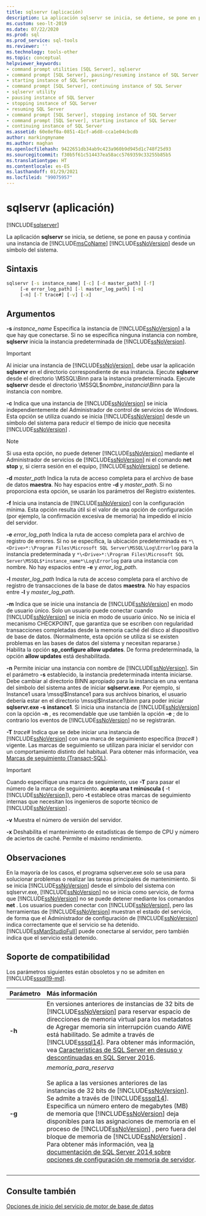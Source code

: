 ```yaml
---
title: sqlservr (aplicación)
description: La aplicación sqlservr se inicia, se detiene, se pone en pausa y continúa una instancia de SQL Server desde un símbolo del sistema.
ms.custom: seo-lt-2019
ms.date: 07/22/2020
ms.prod: sql
ms.prod_service: sql-tools
ms.reviewer: ''
ms.technology: tools-other
ms.topic: conceptual
helpviewer_keywords:
- command prompt utilities [SQL Server], sqlservr
- command prompt [SQL Server], pausing/resuming instance of SQL Server
- starting instance of SQL Server
- command prompt [SQL Server], continuing instance of SQL Server
- sqlservr utility
- pausing instance of SQL Server
- stopping instance of SQL Server
- resuming SQL Server
- command prompt [SQL Server], stopping instance of SQL Server
- command prompt [SQL Server], starting instance of SQL Server
- continuing instance of SQL Server
ms.assetid: 60e8ef0a-0851-41cf-a6d8-cca1e04cbcdb
author: markingmyname
ms.author: maghan
ms.openlocfilehash: 9422651db34ab9c423a960b9d945d1c748f25d93
ms.sourcegitcommit: f30b5f61c514437ea58acc5769359c33255b85b5
ms.translationtype: HT
ms.contentlocale: es-ES
ms.lasthandoff: 01/29/2021
ms.locfileid: "99075957"
---
```

# <a name="sqlservr-application"></a>sqlservr (aplicación)

[!INCLUDE[sqlserver](../includes/applies-to-version/sqlserver.md)]

La aplicación **sqlservr** se inicia, se detiene, se pone en pausa y continúa una instancia de [!INCLUDE[msCoName](../includes/msconame-md.md)] [!INCLUDE[ssNoVersion](../includes/ssnoversion-md.md)] desde un símbolo del sistema.

## <a name="syntax"></a>Sintaxis

```cmd
sqlservr [-s instance_name] [-c] [-d master_path] [-f] 
     [-e error_log_path] [-l master_log_path] [-m]
     [-n] [-T trace#] [-v] [-x]
```

## <a name="arguments"></a>Argumentos

**-s** *instance_name* Especifica la instancia de [!INCLUDE[ssNoVersion](../includes/ssnoversion-md.md)] a la que hay que conectarse. Si no se especifica ninguna instancia con nombre, **sqlservr** inicia la instancia predeterminada de [!INCLUDE[ssNoVersion](../includes/ssnoversion-md.md)].

> [!IMPORTANT]
>Al iniciar una instancia de [!INCLUDE[ssNoVersion](../includes/ssnoversion-md.md)], debe usar la aplicación **sqlservr** en el directorio correspondiente de esa instancia. Ejecute **sqlservr** desde el directorio \MSSQL\Binn para la instancia predeterminada. Ejecute **sqlservr** desde el directorio \MSSQL$*nombre_instancia*\Binn para la instancia con nombre.

 **-c** Indica que una instancia de [!INCLUDE[ssNoVersion](../includes/ssnoversion-md.md)] se inicia independientemente del Administrador de control de servicios de Windows. Esta opción se utiliza cuando se inicia [!INCLUDE[ssNoVersion](../includes/ssnoversion-md.md)] desde un símbolo del sistema para reducir el tiempo de inicio que necesita [!INCLUDE[ssNoVersion](../includes/ssnoversion-md.md)] .

> [!NOTE]
>Si usa esta opción, no puede detener [!INCLUDE[ssNoVersion](../includes/ssnoversion-md.md)] mediante el Administrador de servicios de [!INCLUDE[ssNoVersion](../includes/ssnoversion-md.md)] ni el comando **net stop** y, si cierra sesión en el equipo, [!INCLUDE[ssNoVersion](../includes/ssnoversion-md.md)] se detiene.

**-d** *master_path* Indica la ruta de acceso completa para el archivo de base de datos **maestra**. No hay espacios entre **-d** y *master_path*. Si no proporciona esta opción, se usarán los parámetros del Registro existentes.

**-f** Inicia una instancia de [!INCLUDE[ssNoVersion](../includes/ssnoversion-md.md)] con la configuración mínima. Esta opción resulta útil si el valor de una opción de configuración (por ejemplo, la confirmación excesiva de memoria) ha impedido el inicio del servidor.

**-e** *error_log_path* Indica la ruta de acceso completa para el archivo de registro de errores. Si no se especifica, la ubicación predeterminada es `*\<Drive>*:\Program Files\Microsoft SQL Server\MSSQL\Log\Errorlog` para la instancia predeterminada y `*\<Drive>*:\Program Files\Microsoft SQL Server\MSSQL$*instance_name*\Log\Errorlog` para una instancia con nombre. No hay espacios entre **-e** y *error_log_path*.

**-l** *master_log_path* Indica la ruta de acceso completa para el archivo de registro de transacciones de la base de datos **maestra**. No hay espacios entre **-l** y *master_log_path*.

**-m** Indica que se inicie una instancia de [!INCLUDE[ssNoVersion](../includes/ssnoversion-md.md)] en modo de usuario único. Solo un usuario puede conectar cuando [!INCLUDE[ssNoVersion](../includes/ssnoversion-md.md)] se inicia en modo de usuario único. No se inicia el mecanismo CHECKPOINT, que garantiza que se escriben con regularidad transacciones completadas desde la memoria caché del disco al dispositivo de base de datos. (Normalmente, esta opción se utiliza si se existen problemas en las bases de datos del sistema y necesitan repararse.) Habilita la opción **sp_configure allow updates**. De forma predeterminada, la opción **allow updates** está deshabilitada.

**-n** Permite iniciar una instancia con nombre de [!INCLUDE[ssNoVersion](../includes/ssnoversion-md.md)]. Sin el parámetro **-s** establecido, la instancia predeterminada intenta iniciarse. Debe cambiar al directorio BINN apropiado para la instancia en una ventana del símbolo del sistema antes de iniciar **sqlservr.exe**. Por ejemplo, si Instance1 usara \mssql$Instance1 para sus archivos binarios, el usuario debería estar en el directorio \mssql$Instance1\binn para poder iniciar **sqlservr.exe -s instance1**. Si inicia una instancia de [!INCLUDE[ssNoVersion](../includes/ssnoversion-md.md)] con la opción **-n** , es recomendable que use también la opción **-e** ; de lo contrario los eventos de [!INCLUDE[ssNoVersion](../includes/ssnoversion-md.md)] no se registrarán.

**-T** *trace#* Indica que se debe iniciar una instancia de [!INCLUDE[ssNoVersion](../includes/ssnoversion-md.md)] con una marca de seguimiento específica (*trace#* ) vigente. Las marcas de seguimiento se utilizan para iniciar el servidor con un comportamiento distinto del habitual. Para obtener más información, vea [Marcas de seguimiento &#40;Transact-SQL&#41;](../t-sql/database-console-commands/dbcc-traceon-trace-flags-transact-sql.md).

>[!IMPORTANT]
>Cuando especifique una marca de seguimiento, use **-T** para pasar el número de la marca de seguimiento. **acepta una t minúscula (** -t [!INCLUDE[ssNoVersion](../includes/ssnoversion-md.md)]), pero **-t** establece otras marcas de seguimiento internas que necesitan los ingenieros de soporte técnico de [!INCLUDE[ssNoVersion](../includes/ssnoversion-md.md)] .

**-v** Muestra el número de versión del servidor.

**-x** Deshabilita el mantenimiento de estadísticas de tiempo de CPU y número de aciertos de caché. Permite el máximo rendimiento.

## <a name="remarks"></a>Observaciones
En la mayoría de los casos, el programa sqlserver.exe solo se usa para solucionar problemas o realizar las tareas principales de mantenimiento. Si se inicia [!INCLUDE[ssNoVersion](../includes/ssnoversion-md.md)] desde el símbolo del sistema con sqlservr.exe, [!INCLUDE[ssNoVersion](../includes/ssnoversion-md.md)] no se inicia como servicio, de forma que [!INCLUDE[ssNoVersion](../includes/ssnoversion-md.md)] no se puede detener mediante los comandos **net** . Los usuarios pueden conectar con [!INCLUDE[ssNoVersion](../includes/ssnoversion-md.md)], pero las herramientas de [!INCLUDE[ssNoVersion](../includes/ssnoversion-md.md)] muestran el estado del servicio, de forma que el Administrador de configuración de [!INCLUDE[ssNoVersion](../includes/ssnoversion-md.md)] indica correctamente que el servicio se ha detenido. [!INCLUDE[ssManStudioFull](../includes/ssmanstudiofull-md.md)] puede conectarse al servidor, pero también indica que el servicio está detenido.

## <a name="compatibility-support"></a>Soporte de compatibilidad
Los parámetros siguientes están obsoletos y no se admiten en [!INCLUDE[sssql19-md](../includes/sssql19-md.md)].

|Parámetro | Más información|
|:-----|:-----|
|**-h** | En versiones anteriores de instancias de 32 bits de [!INCLUDE[ssNoVersion](../includes/ssnoversion-md.md)] para reservar espacio de direcciones de memoria virtual para los metadatos de Agregar memoria sin interrupción cuando AWE está habilitado. Se admite a través de [!INCLUDE[sssql14](../includes/sssql14-md.md)]. Para obtener más información, vea [Características de SQL Server en desuso y descontinuadas en SQL Server 2016](../database-engine/discontinued-database-engine-functionality-in-sql-server.md).|
|**-g** | *memoria_para_reserva*<br/><br>Se aplica a las versiones anteriores de las instancias de 32 bits de [!INCLUDE[ssNoVersion](../includes/ssnoversion-md.md)]. Se admite a través de [!INCLUDE[sssql14](../includes/sssql14-md.md)]. Especifica un número entero de megabytes (MB) de memoria que [!INCLUDE[ssNoVersion](../includes/ssnoversion-md.md)] deja disponibles para las asignaciones de memoria en el proceso de [!INCLUDE[ssNoVersion](../includes/ssnoversion-md.md)] , pero fuera del bloque de memoria de [!INCLUDE[ssNoVersion](../includes/ssnoversion-md.md)] . Para obtener más información, vea [la documentación de SQL Server 2014 sobre opciones de configuración de memoria de servidor](/previous-versions/sql/2014/database-engine/configure-windows/server-memory-server-configuration-options?view=sql-server-2014&preserve-view=true).|
| &nbsp; | &nbsp; |

## <a name="see-also"></a>Consulte también
 [Opciones de inicio del servicio de motor de base de datos](../database-engine/configure-windows/database-engine-service-startup-options.md)
